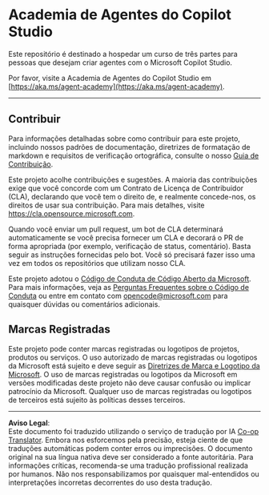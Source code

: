 <!--
CO_OP_TRANSLATOR_METADATA:
{
  "original_hash": "8bce990d8da924192fe923e852a19fbb",
  "translation_date": "2025-10-18T02:40:04+00:00",
  "source_file": "README.md",
  "language_code": "pt"
}
-->
# Academia de Agentes do Copilot Studio

Este repositório é destinado a hospedar um curso de três partes para pessoas que desejam criar agentes com o Microsoft Copilot Studio.

Por favor, visite a Academia de Agentes do Copilot Studio em [https://aka.ms/agent-academy](https://aka.ms/agent-academy).

---

## Contribuir

Para informações detalhadas sobre como contribuir para este projeto, incluindo nossos padrões de documentação, diretrizes de formatação de markdown e requisitos de verificação ortográfica, consulte o nosso [Guia de Contribuição](CONTRIBUTING.md).

Este projeto acolhe contribuições e sugestões. A maioria das contribuições exige que você concorde com um
Contrato de Licença de Contribuidor (CLA), declarando que você tem o direito de, e realmente concede-nos,
os direitos de usar sua contribuição. Para mais detalhes, visite <https://cla.opensource.microsoft.com>.

Quando você enviar um pull request, um bot de CLA determinará automaticamente se você precisa fornecer
um CLA e decorará o PR de forma apropriada (por exemplo, verificação de status, comentário). Basta seguir as instruções
fornecidas pelo bot. Você só precisará fazer isso uma vez em todos os repositórios que utilizam nosso CLA.

Este projeto adotou o [Código de Conduta de Código Aberto da Microsoft](https://opensource.microsoft.com/codeofconduct/).
Para mais informações, veja as [Perguntas Frequentes sobre o Código de Conduta](https://opensource.microsoft.com/codeofconduct/faq/) ou
entre em contato com [opencode@microsoft.com](mailto:opencode@microsoft.com) para quaisquer dúvidas ou comentários adicionais.

## Marcas Registradas

Este projeto pode conter marcas registradas ou logotipos de projetos, produtos ou serviços. O uso autorizado de marcas registradas ou logotipos da Microsoft está sujeito e deve seguir as
[Diretrizes de Marca e Logotipo da Microsoft](https://www.microsoft.com/legal/intellectualproperty/trademarks/usage/general).
O uso de marcas registradas ou logotipos da Microsoft em versões modificadas deste projeto não deve causar confusão ou implicar patrocínio da Microsoft.
Qualquer uso de marcas registradas ou logotipos de terceiros está sujeito às políticas desses terceiros.

---

**Aviso Legal**:  
Este documento foi traduzido utilizando o serviço de tradução por IA [Co-op Translator](https://github.com/Azure/co-op-translator). Embora nos esforcemos pela precisão, esteja ciente de que traduções automáticas podem conter erros ou imprecisões. O documento original na sua língua nativa deve ser considerado a fonte autoritária. Para informações críticas, recomenda-se uma tradução profissional realizada por humanos. Não nos responsabilizamos por quaisquer mal-entendidos ou interpretações incorretas decorrentes do uso desta tradução.